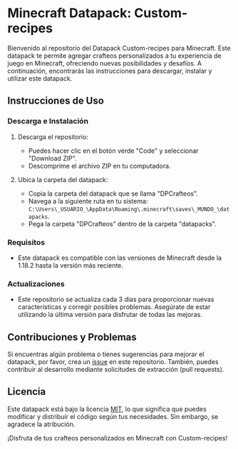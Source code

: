 # Minecraft Datapack: Custom-recipes

Bienvenido al repositorio del Datapack Custom-recipes para Minecraft. Este datapack te permite agregar crafteos personalizados a tu experiencia de juego en Minecraft, ofreciendo nuevas posibilidades y desafíos. A continuación, encontrarás las instrucciones para descargar, instalar y utilizar este datapack.

## Instrucciones de Uso

### Descarga e Instalación

1. Descarga el repositorio: 
   - Puedes hacer clic en el botón verde "Code" y seleccionar "Download ZIP".
   - Descomprime el archivo ZIP en tu computadora.

2. Ubica la carpeta del datapack:
   - Copia la carpeta del datapack que se llama "DPCrafteos".
   - Navega a la siguiente ruta en tu sistema: `C:\Users\_USUARIO_\AppData\Roaming\.minecraft\saves\_MUNDO_\datapacks`.
   - Pega la carpeta "DPCrafteos" dentro de la carpeta "datapacks".

### Requisitos

- Este datapack es compatible con las versiones de Minecraft desde la 1.18.2 hasta la versión más reciente.

### Actualizaciones

- Este repositorio se actualiza cada 3 dias para proporcionar nuevas características y corregir posibles problemas. Asegúrate de estar utilizando la última versión para disfrutar de todas las mejoras.

## Contribuciones y Problemas

Si encuentras algún problema o tienes sugerencias para mejorar el datapack, por favor, crea un [issue](https://github.com/jancell13/Custom-recipes/issues) en este repositorio. También, puedes contribuir al desarrollo mediante solicitudes de extracción (pull requests).

## Licencia

Este datapack está bajo la licencia [MIT](LICENSE), lo que significa que puedes modificar y distribuir el código según tus necesidades. Sin embargo, se agradece la atribución.

¡Disfruta de tus crafteos personalizados en Minecraft con Custom-recipes!
